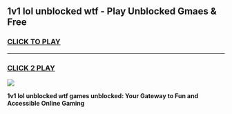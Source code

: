 
## 1v1 lol unblocked wtf - Play Unblocked Gmaes & Free
<h3>
<a href="https://news.freeplayer.one?title=1v1_lol_unblocked_wtf&ref=16F">CLICK TO PLAY</a></h3>
<hr>

<h3>
<a href="https://news.freeplayer.one?title=1v1_lol_unblocked_wtf&ref=16F">CLICK 2 PLAY</a>
  
</h3>

<a href="https://news.freeplayer.one?title=1v1_lol_unblocked_wtf&ref=16F/"><img src="https://clearcache.store/games.png"></a>


**1v1 lol unblocked wtf games unblocked: Your Gateway to Fun and Accessible Online Gaming**
